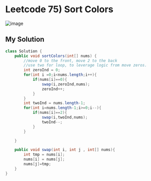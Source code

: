 # Leetcode 75) Sort Colors

![image](https://user-images.githubusercontent.com/37058233/144691380-8931a21b-14e3-46d4-a3c3-cedb087c4056.png)

## My Solution

```java
class Solution {
    public void sortColors(int[] nums) {
        //move 0 to the front, move 2 to the back
        //use two for loop, to leverage logic from move zeros.
        int zeroInd = 0;
        for(int i =0;i<nums.length;i++){
            if(nums[i]==0){
                swap(i,zeroInd,nums);
                zeroInd++;
            }
        }
        int twoInd = nums.length-1;
        for(int i=nums.length-1;i>=0;i--){
            if(nums[i]==2){
                swap(i,twoInd,nums);
                twoInd--;
            }
        }

    }

    public void swap(int i, int j , int[] nums){
        int tmp = nums[i];
        nums[i] = nums[j];
        nums[j]=tmp;
    }
}
```



